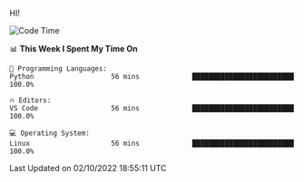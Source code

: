 HI! 
<!--START_SECTION:waka-->
![Code Time](http://img.shields.io/badge/Code%20Time-116%20hrs%2052%20mins-blue)

📊 **This Week I Spent My Time On** 

```text
💬 Programming Languages: 
Python                   56 mins             █████████████████████████   100.0%

🔥 Editors: 
VS Code                  56 mins             █████████████████████████   100.0%

💻 Operating System: 
Linux                    56 mins             █████████████████████████   100.0%

```


 Last Updated on 02/10/2022 18:55:11 UTC
<!--END_SECTION:waka-->
